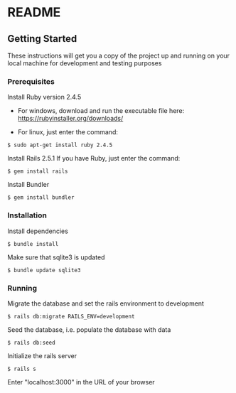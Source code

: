 # README

## Getting Started

These instructions will get you a copy of the project up and running on your local machine for development and testing purposes

### Prerequisites

Install Ruby version 2.4.5
- For windows, download and run the executable file here: https://rubyinstaller.org/downloads/

- For linux, just enter the command:
```
$ sudo apt-get install ruby 2.4.5
```

Install Rails 2.5.1
If you have Ruby, just enter the command:
```
$ gem install rails
```

Install Bundler
```
$ gem install bundler
```

### Installation

Install dependencies
```
$ bundle install
```

Make sure that sqlite3 is updated
```
$ bundle update sqlite3
```

### Running

Migrate the database and set the rails environment to development
```
$ rails db:migrate RAILS_ENV=development
```

Seed the database, i.e. populate the database with data
```
$ rails db:seed
```

Initialize the rails server
```
$ rails s
```

Enter "localhost:3000" in the URL of your browser
